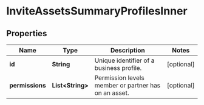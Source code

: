 

# InviteAssetsSummaryProfilesInner


## Properties

| Name | Type | Description | Notes |
|------------ | ------------- | ------------- | -------------|
|**id** | **String** | Unique identifier of a business profile. |  [optional] |
|**permissions** | **List&lt;String&gt;** | Permission levels member or partner has on an asset. |  [optional] |



